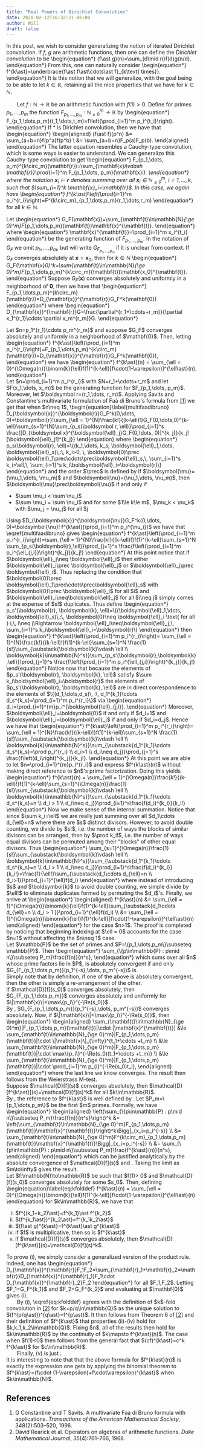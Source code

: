 ```yaml
---
title: "Real Powers of Dirichlet Convolution"
date: 2020-02-12T16:32:21-06:00
author: Will
draft: false
---
```


<div class="latex-post">

In this post, we wish to consider generalizing the notion of iterated Dirichlet convolution. If $f$, $g$ are arithmetic functions, then one can define the <i>Dirichlet convolution</i> to be
\begin{equation*}
	(f\ast g)(n)=\sum_{d\mid n}f(d)g(n/d).
\end{equation*}
From this, one can naturally consider
\begin{equation*}
	f^{k\ast}=\underbrace{f\ast f\ast\cdots\ast f}_{k\text{ times}}.
\end{equation*}
It is this notion that we will generalize, with the goal being to be able to let $k\in\mathbb{R}$, retaining all the nice properties that we have for $k\in\mathbb{N}$.

</div>

<!--more-->

<div class="latex-post">

&emsp;&emsp;Let $f:\mathbb{N}\to\mathbb{R}$ be an arithmetic function with $f(1)> 0$. Define for primes $p_1,\dots,p_m$ the function $F_{p_1,\dots,p_m}:\mathbb{N}_{\ge 0}^m\to \mathbb{R}$ by
\begin{equation*}
    F_{p_1,\dots,p_m}(t_1,\dots,t_m)=f\left(\prod_{i=1}^m p_i^{t_i}\right).
\end{equation*}
If $\ast$ is Dirichlet convolution, then we have that
\begin{equation*}
    \begin{aligned}
        (f\ast f)(p^n) &= \sum_{a+b=n}f(p^a)f(p^b) \\
        &= \sum_{a+b=n}F_p(a)F_p(b).
    \end{aligned}
\end{equation*}
The latter equation resembles a Cauchy-type convolution, which is some ways is easier to understand. We can generalize this Cauchy-type convolution to get
\begin{equation*}
    F_{p_1,\dots, p_m}^{k\circ_m}(\mathbf{r})=\sum_{\mathbf{x}_i\vdash \mathbf{r}}\prod_{i=1}^m F_{p_1,\dots, p_m}(\mathbf{x}_i).
\end{equation*}
where the notation $\mathbf{x}_i\vdash \mathbf{r}$ denotes summing over all $\mathbf{x}_i\in\mathbb{N}_{\ge 0}^m$, $i=1,\dots,k$, such that $\sum_{i=1}^k \mathbf{x}_i=\mathbf{r}$. In this case, we again have
\begin{equation*}
    f^{k\ast}\left(\prod_{i=1}^m p_i^{r_i}\right)=F^{k\circ_m}_{p_1,\dots,p_m}(r_1,\dots,r_m)
\end{equation*}
for all $k\in\mathbb{N}$.

Let
\begin{equation*}
    G_F(\mathbf{x})=\sum_{\mathbf{t}\in\mathbb{N}_{\ge 0}^m}F_{p_1,\dots,p_m}(\mathbf{t})\mathbf{x}^{\mathbf{t}}.
\end{equation*}
where
\begin{equation*}
    \mathbf{x}^{\mathbf{t}}=\prod_{i=1}^m x_i^{t_i}
\end{equation*}
be the generating function of $F_{p_1,\dots,p_m}$. In the notation of $G_F$ we omit $p_1,\dots,p_m$, but will write $G_{F_{p_1,\dots,p_m}}$ if it is unclear from context. If $G_F$ converges absolutely at $\mathbf{x}=\mathbf{x}_0$, then for $k\in\mathbb{N}$
\begin{equation*}
    G_F(\mathbf{x}_0)^k=\sum_{\mathbf{t}\in\mathbb{N}_{\ge 0}^m}F_{p_1,\dots,p_m}^{k\circ_m}(\mathbf{t})\mathbf{x_0}^{\mathbf{t}}.
\end{equation*}
Suppose $G_F(\mathbf{x})$ converges absolutely and uniformly in a neighborhood of $\mathbf{0}$, then we have that
\begin{equation*}
    F_{p_1,\dots,p_m}^{k\circ_m}(\mathbf{r})=D_{\mathbf{x}}^{\mathbf{r}}G_F^k(\mathbf{0})
\end{equation*}
where
\begin{equation*}
    D_{\mathbf{x}}^{\mathbf{r}}G=\frac{\partial^{r_1+\cdots+r_m}}{\partial x_1^{r_1}\cdots \partial x_m^{r_m}}G.
\end{equation*}

<div class="proposition" id="prop:realkdef">
    Let $n=p_1^{r_1}\cdots p_m^{r_m}$ and suppose $G_F$ converges absolutely and uniformly in a neighborhood of $\mathbf{0}$. Then, letting
    \begin{equation*}
        f^{k\ast}\left(\prod_{i=1}^m p_i^{r_i}\right)=F_{p_1,\dots,p_m}^{k\circ_m}(\mathbf{r})=D_{\mathbf{x}}^{\mathbf{r}}G_F^k(\mathbf{0}),
    \end{equation*}
    we have
    \begin{equation*}
        f^{k\ast}(n) = \sum_{\ell = 0}^{\Omega(n)}\binom{k}{\ell}f(1)^{k-\ell}[f\cdot(1-\varepsilon)]^{\ell\ast}(n).
    \end{equation*}
</div>
<div class="proof">
    Let $n=\prod_{i=1}^m p_i^{r_i}$ with $N=r_1+\cdots+r_m$ and let $F(x_1,\dots, x_m)$ be the generating function for $F_{p_1,\dots, p_m}$. Moreover, let $\boldsymbol r=(r_1,\dots, r_m)$. Applying Savits and Constantine's multivariate formulation of Faà di Bruno's formula from <a href="#constantine">[1]</a> we get that when $n\neq 1$,
    \begin{equation}\label{multifaadibruno}
        D_{\boldsymbol{x}}^{\boldsymbol{r}}G_F^k(0,\dots, 0)=\boldsymbol{r}!\sum_{\ell = 1}^{N}\frac{k!}{(k-\ell)!}G_F(0,\dots,0)^{k-\ell}\sum_{s=1}^{N}\sum_{p_s(\boldsymbol r, \ell)}\prod_{j=1}^s \frac{[D_{\boldsymbol x}^{\boldsymbol{\ell}_j}G_F(0,\dots, 0)]^{k_j}}{k_j![\boldsymbol{\ell}_j!]^{k_j}}
    \end{equation}
    where
    \begin{equation*}
        p_s(\boldsymbol{r}, \ell)=\{(k_1,\dots, k_s; \boldsymbol{\ell}_1,\dots, \boldsymbol{\ell}_s)\,:\, k_i>0, \, \boldsymbol{0}\prec \boldsymbol{\ell}_1\prec\cdots\prec\boldsymbol{\ell}_s,\, \sum_{i=1}^s k_i=\ell,\, \sum_{i=1}^s k_i\boldsymbol{\ell}_i=\boldsymbol{r}\}
    \end{equation*}
    and the order $\prec$ is defined by if $\boldsymbol{\mu}=(\mu_1,\dots, \mu_m)$ and $\boldsymbol{\nu}=(\nu_1,\dots, \nu_m)$, then $\boldsymbol{\mu}\prec\boldsymbol{\nu}$ if and only if
	<ul>
	<li> $\sum \mu_i < \sum \nu_i$ </li>
    <li> $\sum \mu_i = \sum \nu_i$ and for some $1\le k\le m$, $\mu_k < \nu_k$ with $\mu_j = \nu_j$ for all $j<k$.</li>
	</ul>
    Using $D_{\boldsymbol{x}}^{\boldsymbol{\nu}}G_F^k(0,\dots, 0)=\boldsymbol{\nu}! f^{k\ast}(\prod_{i=1}^m p_i^{\nu_i})$ we have that \eqref{multifaadibruno} gives
    \begin{equation*}
        f^{k\ast}\left(\prod_{i=1}^m p_i^{r_i}\right)=\sum_{\ell = 1}^{N}\frac{k!}{(k-\ell)!}f(1)^{k-\ell}\sum_{s=1}^N \sum_{p_s(\boldsymbol{r},\ell)}\prod_{j=1}^s \frac{f\left(\prod_{i=1}^m p_i^{\ell_{j,i}}\right)^{k_j}}{k_j!}
    \end{equation*}
    At this point notice that if $\boldsymbol{\ell}_j\neq \boldsymbol{\ell}_i$ then either $\boldsymbol{\ell}_i\prec \boldsymbol{\ell}_j$ or $\boldsymbol{\ell}_j\prec \boldsymbol{\ell}_i$. Thus replacing the condition that $\boldsymbol{0}\prec \boldsymbol{\ell}_1\prec\cdots\prec\boldsymbol{\ell}_s$ with $\boldsymbol{0}\prec \boldsymbol{\ell}_i$ for all $i$ and $\boldsymbol{\ell}_i\neq\boldsymbol{\ell}_j$ for all $i\neq j$ simply comes at the expense of $s!$ duplicates. Thus define
    \begin{equation*}
        p_s'(\boldsymbol{r}, \boldsymbol{k}, \ell)=\{(\boldsymbol{\ell}_1,\dots, \boldsymbol{\ell}_s)\,:\, \boldsymbol{0}\neq \boldsymbol{\ell}_i \text{ for all } i,\, i\neq j\Rightarrow \boldsymbol{\ell}_i\neq\boldsymbol{\ell}_j,\, \sum_{i=1}^s k_i\boldsymbol{\ell}_i=\boldsymbol{r}\}
    \end{equation*}
    then
    \begin{equation*}
        f^{k\ast}\left(\prod_{i=1}^m p_i^{r_i}\right)= \sum_{\ell = 1}^{N}\frac{k!}{(k-\ell)!}f(1)^{k-\ell}\sum_{s=1}^N \frac{1}{s!}\sum_{\substack{\boldsymbol{k}\vdash \ell \\ \boldsymbol{k}\in\mathbb{N}^s}}\sum_{p_s'(\boldsymbol{r},\boldsymbol{k},\ell)}\prod_{j=1}^s \frac{f\left(\prod_{i=1}^m p_i^{\ell_{j,i}}\right)^{k_j}}{k_j!}
    \end{equation*}
    Notice now that because the elements of $p_s'(\boldsymbol{r}, \boldsymbol{k}, \ell)$ satisfy $\sum k_i\boldsymbol{\ell}_i=\boldsymbol{r}$ the elements of $p_s'(\boldsymbol{r}, \boldsymbol{k}, \ell)$ are in direct correspondence to the elements of $\{(d_1,\dots,d_s)\, :\, d_1^{k_1}\cdots d_s^{k_s}=\prod_{i=1}^m p_i^{r_i}\}$ via
    \begin{equation*}
        d_i=\prod_{i=1}^{m}p_i^{\boldsymbol{\ell}_{j,i}}.
    \end{equation*}
    Moreover, $\boldsymbol{\ell}_i=\boldsymbol{0}$ if and only if $d_i=1$ and $\boldsymbol{\ell}_i=\boldsymbol{\ell}_j$ if and only if $d_i=d_j$. Hence we have that
    \begin{equation*}
        f^{k\ast}\left(\prod_{i=1}^m p_i^{r_i}\right)= \sum_{\ell = 1}^{N}\frac{k!}{(k-\ell)!}f(1)^{k-\ell}\sum_{s=1}^N \frac{1}{s!}\sum_{\substack{\boldsymbol{k}\vdash \ell \\ \boldsymbol{k}\in\mathbb{N}^s}}\sum_{\substack{d_1^{k_1}\cdots d_s^{k_s}=\prod p_i^{r_i} \\ d_i>1 \\ d_i\neq d_j}}\prod_{j=1}^s \frac{f\left(d_i\right)^{k_j}}{k_j!}.
    \end{equation*}
    At this point we are able to let $n=\prod_{i=1}^{m}p_i^{r_i}$ and express $f^{k\ast}(n)$ without making direct reference to $n$'s prime factorization. Doing this yields
    \begin{equation*}
        f^{k\ast}(n) = \sum_{\ell = 1}^{\Omega(n)}\frac{k!}{(k-\ell)!}f(1)^{k-\ell}\sum_{s=1}^{\Omega(n)}\frac{1}{s!}\sum_{\substack{\boldsymbol{k}\vdash \ell \\ \boldsymbol{k}\in\mathbb{N}^s}}\sum_{\substack{d_1^{k_1}\cdots d_s^{k_s}=n \\ d_i > 1 \\ d_i\neq d_j}}\prod_{i=1}^s\frac{f(d_i)^{k_i}}{k_i!}
    \end{equation*}
    Now we make sense of the internal summation. Notice that since $\sum k_i=\ell$ we are really just summing over all $d_1\cdots d_{\ell}=n$ where there are $s$ distinct divisors. However, to avoid double counting, we divide by $s!$, i.e. the number of ways the blocks of similar divisors can be arranged, then by $\prod k_i!$, i.e. the number of ways equal divisors can be permuted among their "blocks" of other equal divisors. Thus
    \begin{equation*}
        \sum_{s=1}^{\Omega(n)}\frac{1}{s!}\sum_{\substack{\boldsymbol{k}\vdash \ell \\ \boldsymbol{k}\in\mathbb{N}^s}}\sum_{\substack{d_1^{k_1}\cdots d_s^{k_s}=n \\ d_i > 1 \\ d_i\neq d_j}}\prod_{i=1}^s\frac{f(d_i)^{k_i}}{k_i!}=\frac{1}{\ell!}\sum_{\substack{d_1\cdots d_{\ell}=n \\ d_i>1}}\prod_{i=1}^{\ell}f(d_i)
    \end{equation*}
    where instead of introducing $s$ and $\boldsymbol{k}$ to avoid double counting, we simple divide by $\ell!$ to eliminate duplicates formed by permuting the $d_i$'s. Finally, we arrive at
    \begin{equation*}
        \begin{aligned}
            f^{k\ast}(n) &= \sum_{\ell = 1}^{\Omega(n)}\binom{k}{\ell}f(1)^{k-\ell}\sum_{\substack{d_1\cdots d_{\ell}=n \\ d_i > 1 }}\prod_{i=1}^{\ell}f(d_i) \\
            &= \sum_{\ell = 1}^{\Omega(n)}\binom{k}{\ell}f(1)^{k-\ell}[f\cdot(1-\varepsilon)]^{\ell\ast}(n)
        \end{aligned}
    \end{equation*}
    for the case $n>1$. The proof is completed by noticing that beginning indexing at $\ell = 0$ accounts for the case $n=1$ without affecting the $n\neq 1$ case.
</div>

<div class="lemma" id="lemma:absoluteconvergenceequiv">
    Let $\mathbb{P}$ be the set of primes and $P=\{p_1,\dots,p_m\}\subseteq \mathbb{P}$. Then
    \begin{equation*}
        \sum_{\{p\in\mathbb{P} : p\mid n\}\subseteq P_m}\frac{f(n)}{n^s},
    \end{equation*}
    which sums over all $n$ whose prime factors lie in $P$, is absolutely convergent if and only $G_{F_{p_1,\dots,p_m}}(p_1^{-s},\dots, p_m^{-s})$ is.
</div>
<div class="proof">
    Simply note that by definition, if one of the above is absolutely convergent, then the other is simply a re-arrangement of the other.
</div>

<div class="lemma" id="lemma:absuniformconv">
    If $\mathcal{D}[f](s_0)$ converges absolutely, then $G_{F_{p_1,\dots,p_m}}$ converges absolutely and uniformly for $\|\mathbf{x}\|<\max\{p_i\}^{-\Re(s_0)}$.
</div>
<div class="proof">
    By <eq-ref refid="lemma:absoluteconvergenceequiv"></eq-ref>, $G_{F_{p_1,\dots,p_m}}(p_1^{-s},\dots, p_m^{-s})$ converges absolutely. Now, if $\|\mathbf{x}\|<\max\{p_i\}^{-\Re(s_0)}$, then
    \begin{equation*}
        \begin{aligned}
            \sum_{\mathbf{t}\in\mathbb{N}_{\ge 0}^m}|F_{p_1,\dots,p_m}(\mathbf{t})|\cdot |\mathbf{x}^{\mathbf{t}}| &\le  \sum_{\mathbf{t}\in\mathbb{N}_{\ge 0}^m}|F_{p_1,\dots,p_m}(\mathbf{t})|\cdot \|\mathbf{x}\|_{\infty}^{t_1+\cdots +t_m} \\
            &\le \sum_{\mathbf{t}\in\mathbb{N}_{\ge 0}^m}|F_{p_1,\dots,p_m}(\mathbf{t})|\cdot \max\{p_i\}^{-\Re(s_0)(t_1+\cdots +t_m)} \\
            &\le \sum_{\mathbf{t}\in\mathbb{N}_{\ge 0}^m}|F_{p_1,\dots,p_m}(\mathbf{t})|\cdot \prod_{i=1}^m p_{i}^{-\Re(s_0)t_i},
        \end{aligned}
    \end{equation*}
    where the last line we know converges. The result then follows from the Weierstrass M-test.
</div>

<div class="proposition" id="prop:dirichletseries">
    Suppose $\mathcal{D}[f](s)$ converges absolutely, then $\mathcal{D}[f^{k\ast}](s)=\mathcal{D}[f](s)^k$ for all $k\in\mathbb{R}$.
</div>
<div class="proof">
    By <eq-ref refid="lemma:absuniformconv"></eq-ref>, the reference to $f^{k\ast}$ is well defined by <eq-ref refid="prop:realkdef"></eq-ref>. Let $P_m=\{p_1,\dots,p_m\}$ be the first $m$ primes. Formally, we have
    \begin{equation*}
        \begin{aligned}
            \left(\sum_{\{p\in\mathbb{P} : p\mid n\}\subseteq P_m}\frac{f(n)}{n^s}\right)^k &= \left(\sum_{\mathbf{t}\in\mathbb{N}_{\ge 0}^m}F_{p_1,\dots,p_m}(\mathbf{t})\mathbf{x}^{\mathbf{t}}\right)^k\Bigg|_{x_i=p_i^{-s}} \\
            &= \sum_{\mathbf{t}\in\mathbb{N}_{\ge 0}^m}F^{k\circ_m}_{p_1,\dots,p_m}(\mathbf{t})\mathbf{x}^{\mathbf{t}}\Bigg|_{x_i=p_i^{-s}} \\
            &= \sum_{\{p\in\mathbb{P} : p\mid n\}\subseteq P_m}\frac{f^{k\ast}(n)}{n^s},
        \end{aligned}
    \end{equation*}
    which can be justified analytically by the absolute convergence of $\mathcal{D}[f](s)$ and <eq-ref refid="lemma:absoluteconvergenceequiv"></eq-ref>. Taking the limit as $m\to\infty$ gives the result.
</div>

<div class="theorem" id="thm:maintheorem">
    Let $f:\mathbb{N}\to\mathbb{R}$ be such that $f(1)> 0$ and $\mathcal{D}[f](s_0)$ converges absolutely for some $s_0$. Then, defining
    \begin{equation}\label{eq:kfolddef}
        f^{k\ast}(n) = \sum_{\ell = 0}^{\Omega(n)}\binom{k}{\ell}f(1)^{k-\ell}[f\cdot(1-\varepsilon)]^{\ell\ast}(n)
    \end{equation}
    for $k\in\mathbb{R}$, we have that
	<ol type="i">
	<li>$f^{(k_1+k_2)\ast}=f^{k_1}\ast f^{k_2}$</li>
	<li>$(f^{k_1\ast})^{k_2\ast}=f^{k_1k_2\ast}$</li>
	<li>$(f\ast g)^{k\ast}=f^{k\ast}\ast g^{k\ast}$</li>
	<li>if $f$ is multiplicative, then so is $f^{k\ast}$</li>
	<li>if $\mathcal{D}[f](s)$ converges absolutely, then $\mathcal{D}[f^{k\ast}](s)=\mathcal{D}[f](s)^k$.</li>
	</ol>
</div>
<div class="proof">
    To prove (i), we simply consider a generalized version of the product rule. Indeed, one has
    \begin{equation*}
        D_{\mathbf{x}}^{\mathbf{r}}F_1F_2=\sum_{\mathbf{r}_1+\mathbf{r}_2=\mathbf{r}}D_{\mathbf{x}}^{\mathbf{r}_1}F_1\cdot D_{\mathbf{x}}^{\mathbf{r}_2}F_2
    \end{equation*}
    for all $F_1,F_2$. Letting $F_1=G_F^{k_1}$ and $F_2=G_F^{k_2}$ and evaluating at $\mathbf{0}$ gives (i).<br>
    &emsp;&emsp;By (i), \eqref{eq:kfolddef} agrees with the definition of $k$-fold convolution in <a href="#rearick">[2]</a> for $k=p/q\in\mathbb{Q}$ as the unique solution to $(f^{p/q\ast})^{q\ast}=f^{p\ast}$. It then follows from Theorem 6 of <a href="#rearick">[2]</a> and their definition of $f^{k\ast}$ that properties (ii)-(iv) hold for $k,k_1,k_2\in\mathbb{Q}$. Fixing $n$, all of the results then hold for $k\in\mathbb{R}$ by the continuity of $k\mapsto f^{k\ast}(n)$. The case when $f(1)<0$ then follows from the general fact that $(cf)^{k\ast}=c^k f^{k\ast}$ for $c\in\mathbb{R}$.<br>
    &emsp;&emsp;Finally, (v) is just <eq-ref refid="prop:dirichletseries"></eq-ref>.
</div>

<div class="remark">
    It is interesting to note that that the above formula for $f^{k\ast}(n)$ is exactly the expression one gets by applying the binomial theorem to $f^{k\ast}=(f\cdot (1-\varepsilon)+f\cdot\varepsilon)^{k\ast}$ when $k\in\mathbb{N}$.
</div>

</div>

## References
<ol class="bibliography">
<li id="constantine">G Constantine and T Savits. A multivariate Faa di Bruno formula with applications. <i>Transactions  of the American Mathematical Society</i>, 348(2):503–520, 1996.</li>
<li id="rearick">David Rearick et al.  Operators on algebras of arithmetic functions. <i>Duke  Mathematical  Journal</i>, 35(4):761–766, 1968.</li>
</ol>
